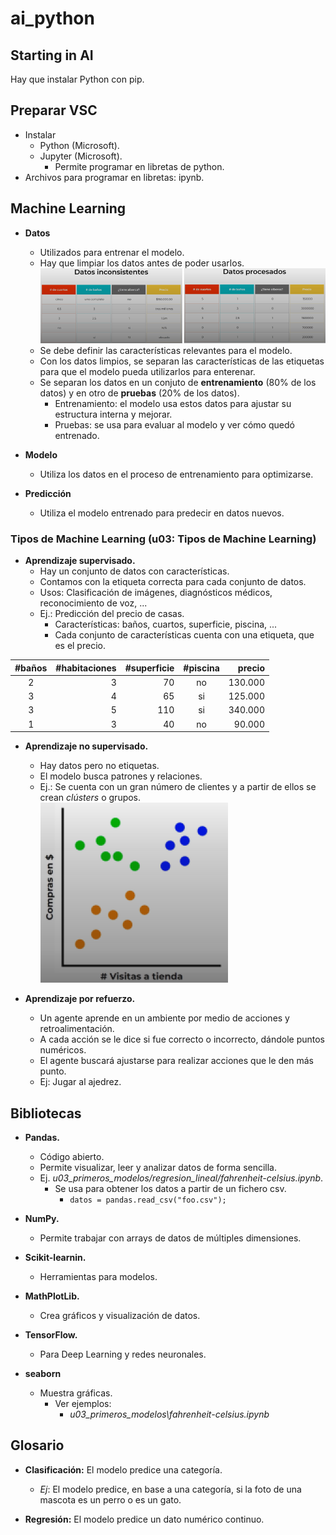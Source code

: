 # ai_python

## Starting in AI

Hay que instalar Python con pip.

## Preparar VSC

- Instalar
  - Python (Microsoft).
  - Jupyter (Microsoft).
    - Permite programar en libretas de python.
- Archivos para programar en libretas: ipynb.

## Machine Learning

- **Datos**
  - Utilizados para entrenar el modelo.
  - Hay que limpiar los datos antes de poder usarlos.
  ![Datos](/images/datos.png "Los datos deben ser consistentes")
  - Se debe definir las características relevantes para el modelo.
  - Con los datos limpios, se separan las características de las etiquetas para que el modelo pueda utilizarlos para enterenar.
  - Se separan los datos en un conjuto de **entrenamiento** (80% de los datos) y en otro de **pruebas** (20% de los datos).
    - Entrenamiento: el modelo usa estos datos para ajustar su estructura interna y mejorar.
    - Pruebas: se usa para evaluar al modelo y ver cómo quedó entrenado.
  
- **Modelo**
  - Utiliza los datos en el proceso de entrenamiento para optimizarse.
  
- **Predicción**
  - Utiliza el modelo entrenado para predecir en datos nuevos.

### Tipos de Machine Learning (u03: Tipos de Machine Learning)

- **Aprendizaje supervisado.**
  - Hay un conjunto de datos con características.
  - Contamos con la etiqueta correcta para cada conjunto de datos.
  - Usos: Clasificación de imágenes, diagnósticos médicos, reconocimiento de voz, ...
  - Ej.: Predicción del precio de casas.
    - Características: baños, cuartos, superficie, piscina, ...
    - Cada conjunto de características cuenta con una etiqueta, que es el precio.

| #baños | #habitaciones | #superficie | #piscina |  precio  |
|:------:|--------------:|------------:|:--------:|---------:|
|   2    |      3        |      70     |    no    |  130.000 |
|   3    |      4        |      65     |    si    |  125.000 |
|   3    |      5        |     110     |    si    |  340.000 |
|   1    |      3        |      40     |    no    |   90.000 |

- **Aprendizaje no supervisado.**
  - Hay datos pero no etiquetas.
  - El modelo busca patrones y relaciones.
  - Ej.: Se cuenta con un gran número de clientes y a partir de ellos se crean *clústers* o grupos.
  ![Grupos a partir de datos](/images/grupos.png "Grupos a partir de datos")
  
- **Aprendizaje por refuerzo.**
  - Un agente aprende en un ambiente por medio de acciones y retroalimentación.
  - A cada acción se le dice si fue correcto o incorrecto, dándole puntos numéricos.
  - El agente buscará ajustarse para realizar acciones que le den más punto.
  - Ej: Jugar al ajedrez.

## Bibliotecas

- **Pandas.**
  - Código abierto.
  - Permite visualizar, leer y analizar datos de forma sencilla.
  - Ej. *u03_primeros_modelos/regresion_lineal/fahrenheit-celsius.ipynb*.
    - Se usa para obtener los datos a partir de un fichero csv.
      - `datos = pandas.read_csv("foo.csv");`
  
- **NumPy.**
  - Permite trabajar con arrays de datos de múltiples dimensiones.

- **Scikit-learnin.**
  - Herramientas para modelos.

- **MathPlotLib.**
  - Crea gráficos y visualización de datos.
  
- **TensorFlow.**
  - Para Deep Learning y redes neuronales.

- **seaborn**
  - Muestra gráficas.
    - Ver ejemplos:
      - *u03_primeros_modelos\fahrenheit-celsius.ipynb*
  
## Glosario

- **Clasificación:** El modelo predice una categoría.
  - *Ej*:  El modelo predice, en base a una categoría, si la foto de una mascota es un perro o es un gato.
  
- **Regresión:** El modelo predice un dato numérico continuo.
  